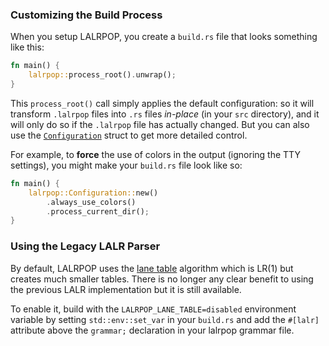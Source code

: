 ### Customizing the Build Process

When you setup LALRPOP, you create a `build.rs` file that looks something
like this:

```rust
fn main() {
    lalrpop::process_root().unwrap();
}
```

This `process_root()` call simply applies the default configuration:
so it will transform `.lalrpop` files into `.rs` files *in-place* (in
your `src` directory), and it will only do so if the `.lalrpop` file
has actually changed. But you can also use the
[`Configuration`][config] struct to get more detailed control.

[config]: https://docs.rs/lalrpop/*/lalrpop/struct.Configuration.html

For example, to **force** the use of colors in the output (ignoring
the TTY settings), you might make your `build.rs` file look like so:

```rust
fn main() {
    lalrpop::Configuration::new()
        .always_use_colors()
        .process_current_dir();
}
```

### Using the Legacy LALR Parser

By default, LALRPOP uses the [lane table][]
algorithm which is LR(1) but creates much smaller tables. There is no longer
any clear benefit to using the previous LALR implementation but it is still
available.

[lane table]: https://github.com/lalrpop/lalrpop/blob/master/lalrpop/src/lr1/lane_table/README.md

To enable it, build with the `LALRPOP_LANE_TABLE=disabled` environment
variable by setting `std::env::set_var` in your `build.rs` and add the
`#[lalr]` attribute above the `grammar;` declaration in your lalrpop grammar
file.
